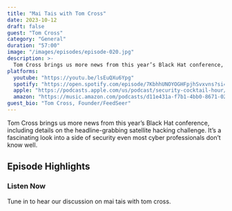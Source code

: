 ```yaml
---
title: "Mai Tais with Tom Cross"
date: 2023-10-12
draft: false
guest: "Tom Cross"
category: "General"
duration: "57:00"
image: "/images/episodes/episode-020.jpg"
description: >-
  Tom Cross brings us more news from this year’s Black Hat conference, including details on the headline-grabbing satellite hacking challenge. It’s a fascinating look into a side of security even most cyber professionals don’t know well.
platforms:
  youtube: "https://youtu.be/lsEuQXu6Ypg"
  spotify: "https://open.spotify.com/episode/7KbhhUNOYOGHFpjhSvxvns?si=ada1d9bfa01d4173"
  apple: "https://podcasts.apple.com/us/podcast/security-cocktail-hour/id1679376200?i=1000631088059"
  amazon: "https://music.amazon.com/podcasts/d11e431a-f7b1-4bb0-8671-024afce9ade6/security-cocktail-hour"
guest_bio: "Tom Cross, Founder/FeedSeer"
---
```


Tom Cross brings us more news from this year’s Black Hat conference, including details on the headline-grabbing satellite hacking challenge. It’s a fascinating look into a side of security even most cyber professionals don’t know well.

## Episode Highlights

### Listen Now

Tune in to hear our discussion on mai tais with tom cross.